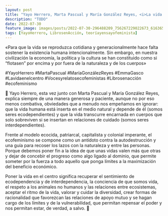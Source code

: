 ```yaml
---
layout: post
title: "Yayo Herrero, Marta Pascual y María González Reyes, <i>La vida en el centro</i>"
description: "TODO"
date: 2022-07-30
feature_image: images/posts/2022-07-30-296488209_756267229022673_6163656441584436331_n_17995226959497649.webp
tags: [YayoHerrero, LibrosenAcción, teoríayensayofeminista]
---
```


«Para que la vida se reproduzca cotidiana y generacionalmente hace falta sostener la existencia humana intencionalmente. Sin embargo, en nuestra civilización la economía, la política y la cultura se han constituido como si “flotasen” por encima y por fuera de la naturaleza y de los cuerpos»
<!--more-->

#YayoHerrero #MartaPascual #MaríaGonzálezReyes #EmmaGasco #Lavidaenelcentro #Vocesyrelatosecofeministas #Librosenacción #ecofeminismo

🍋 Yayo Herrero, esta vez junto con Marta Pascual y María González Reyes, explica siempre de una manera generosa y paciente, aunque no por eso menos combativa, obviedades que a menudo nos empeñamos en ignorar: que la vida humana está inserta en el medio natural y depende de él (somos seres ecodependientes) y que la vida transcurre encarnada en cuerpos que solo sobreviven si se insertan en relaciones de cuidado (somos seres interdependientes). 

Frente al modelo ecocida, patriarcal, capitalista y colonial imperante, el ecofeminismo se compone como un antídoto contra la autodestrucción y una guía para recoser los lazos con la naturaleza y entre las personas. Porque debemos poner fin a la idea de que unas vidas valen más que otras y dejar de concebir el progreso como algo ligado al dominio, que permite someter por la fuerza a todo aquello que ponga límites a la maximización del beneficio económico.

Poner la vida en el centro significa recuperar el sentimiento de ecodependencia y de interdependencia, la conciencia de que somos vida, el respeto a los animales no humanos y las relaciones entre ecosistemas, aceptar el ritmo de la vida, valorar y cuidar la diversidad, crear formas de racionalidad que favorezcan las relaciones de apoyo mutuo y se hagan cargo de los límites y de la vulnerabilidad, que permitan repensar el poder y nos permitan estar, de verdad, a salvo. 🍋
